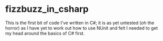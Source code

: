 # fizzbuzz_in_csharp

This is the first bit of code I've written in C#; it is as yet untested (oh the horror) as I have yet to work out how to use NUnit and felt I needed to get my head around the basics of C# first.
